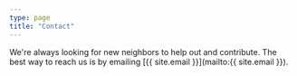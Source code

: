 ```yaml
---
type: page
title: "Contact"
---
```


We're always looking for new neighbors to help out and contribute. The best way to reach us is by emailing [{{ site.email }}](mailto:{{ site.email }}).
